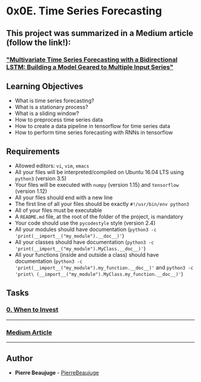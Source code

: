 # 0x0E. Time Series Forecasting

## This project was summarized in a Medium article (follow the link!):
### ["Multivariate Time Series Forecasting with a Bidirectional LSTM: Building a Model Geared to Multiple Input Series"](https://medium.com/@pierre.beaujuge/multivariate-time-series-forecasting-with-a-bidirectional-lstm-building-a-model-geared-to-4f020a160636)

## Learning Objectives

- What is time series forecasting?
- What is a stationary process?
- What is a sliding window?
- How to preprocess time series data
- How to create a data pipeline in tensorflow for time series data
- How to perform time series forecasting with RNNs in tensorflow

## Requirements

- Allowed editors: `vi`, `vim`, `emacs`
- All your files will be interpreted/compiled on Ubuntu 16.04 LTS using `python3` (version 3.5)
- Your files will be executed with `numpy` (version 1.15) and `tensorflow` (version 1.12)
- All your files should end with a new line
- The first line of all your files should be exactly `#!/usr/bin/env python3`
- All of your files must be executable
- A `README.md` file, at the root of the folder of the project, is mandatory
- Your code should use the `pycodestyle` style (version 2.4)
- All your modules should have documentation (`python3 -c 'print(__import__("my_module").__doc__)'`)
- All your classes should have documentation (`python3 -c 'print(__import__("my_module").MyClass.__doc__)'`)
- All your functions (inside and outside a class) should have documentation (`python3 -c 'print(__import__("my_module").my_function.__doc__)'` and `python3 -c 'print\
(__import__("my_module").MyClass.my_function.__doc__)'`)

## Tasks

### [0. When to Invest](./forecast_btc.py)

---

### [Medium Article](https://medium.com/@pierre.beaujuge/multivariate-time-series-forecasting-with-a-bidirectional-lstm-building-a-model-geared-to-4f020a160636)

---

## Author

- **Pierre Beaujuge** - [PierreBeaujuge](https://github.com/PierreBeaujuge)
